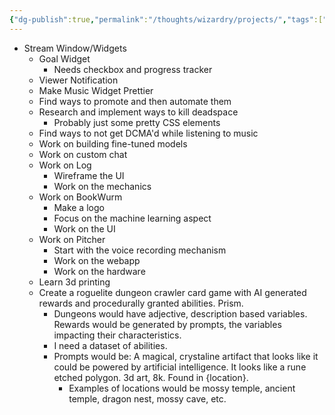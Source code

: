 ```yaml
---
{"dg-publish":true,"permalink":"/thoughts/wizardry/projects/","tags":["gardenEntry"]}
---
```



- Stream Window/Widgets
	- Goal Widget
		- Needs checkbox and progress tracker
	- Viewer Notification
	- Make Music Widget Prettier
	- Find ways to promote and then automate them
	- Research and implement ways to kill deadspace
		- Probably just some pretty CSS elements
	- Find ways to not get DCMA'd while listening to music
	- Work on building fine-tuned models
	- Work on custom chat
	- Work on Log
		- Wireframe the UI
		- Work on the mechanics
	- Work on BookWurm
		- Make a logo
		- Focus on the machine learning aspect
		- Work on the UI
	- Work on Pitcher
		- Start with the voice recording mechanism
		- Work on the webapp
		- Work on the hardware
	- Learn 3d printing 
	- Create a roguelite dungeon crawler card game with AI generated rewards and procedurally granted abilities. Prism.
		- Dungeons would have adjective, description based variables. Rewards would be generated by prompts, the variables impacting their characteristics.
		- I need a dataset of abilities.
		- Prompts would be: A magical, crystaline artifact that looks like it could be powered by artificial intelligence. It looks like a rune etched polygon. 3d art, 8k. Found in {location}.
			- Examples of locations would be mossy temple, ancient temple, dragon nest, mossy cave, etc.